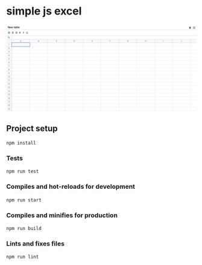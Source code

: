 # simple js excel

![](simple-js-excel.png)

## Project setup
```
npm install
```

### Tests
```
npm run test
```

### Compiles and hot-reloads for development
```
npm run start
```

### Compiles and minifies for production
```
npm run build
```

### Lints and fixes files
```
npm run lint
```